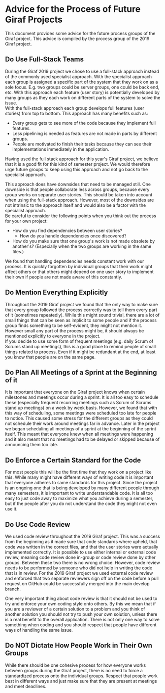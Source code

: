 # Advice for the Process of Future Giraf Projects

This document provides some advice for the future process groups of the Giraf project.
This advice is compiled by the process group of the 2019 Giraf project.

## Do Use Full-Stack Teams

During the Giraf 2019 project we chose to use a full-stack approach instead of the
commonly used specialist approach. With the specialist approach each group is assigned
a specific part of the system that they work on as a sole focus. E.g. two groups
could be server groups, one could be back end, etc. With this approach each feature
(user story) is potentially developed by many groups as they each work on different
parts of the system to solve the issue. <br>
With the full-stack approach each group develops full features (user stories)
from top to bottom. This approach has many benefits such as:

* Every group gets to see more of the code because they implement full features.
* Less pipelining is needed as features are not made in parts by different groups.
* People are motivated to finish their tasks because they can see their implementations
  immediately in the application.

Having used the full stack approach for this year's Giraf project, we believe that
it is a good fit for this kind of semester project. We would therefore urge future
groups to keep using this approach and not go back to the specialist approach.

This approach does have downsides that need to be managed still. One downside is
that people collaborate less across groups, because every group works on separate
user stories. This should be taken into account when using the full-stack approach.
However, most of the downsides are not intrinsic to the approach itself and would
also be a factor with the specialist approach.<br>
Be careful to consider the following points when you think out the process for your
own project:

* How do you find dependencies between user stories? 
    + How do you handle dependencies once discovered?
* How do you make sure that one group's work is not made obsolete by another's?
  (Especially when the two groups are working in the same files.)

We found that handling dependencies needs constant work with our process. It is
quickly forgotten by individual groups that their work might affect others or that
others might depend on one user story to implement their own if people are not made
aware of this constantly.

## Do Mention Everything Explicitly

Throughout the 2019 Giraf project we found that the only way to make sure that
every group followed the process correctly was to tell them every part of it (sometimes
repeatedly). While this might sound trivial, there are a lot of small things that
can be seen as implicit to some people and if the process group finds something
to be self-evident, they might not mention it. However small any part of the process
might be, it should always be mentioned explicitly to everyone in the project.<br>
If you decide to use some form of frequent meetings (e.g. daily Scrum of Scrums
stand up meetings), this is a good place to remind people of small things related
to process. Even if it might be redundant at the end, at least you know that people
are on the same page.

## Do Plan All Meetings of a Sprint at the Beginning of it

It is important that everyone on the Giraf project knows when certain milestones
and meetings occur during a sprint. It is all too easy to schedule these (especially
frequent recurring meetings such as Scrum of Scrums stand up meetings) on a week
by week basis. However, we found that with this way of scheduling, some meetings
were scheduled too late for people to notice. This caused some stress for the different
groups as they could not schedule their work around meetings far in advance. Later
in the project we began scheduling all meetings of a sprint at the beginning of
the sprint itself. This meant that everyone knew when all meetings were happening
and it also meant that no meetings had to be delayed or skipped because of announcing
them too late.

## Do Enforce a Certain Standard for the Code

For most people this will be the first time that they work on a project like this.
While many might have different ways of writing code it is important that everyone
adheres to same standards for this project. Since the project is an ongoing one
that is being developed by many different people through many semesters, it is
important to write understandable code. It is all too easy to just code away to
maximize what you achieve during a semester, but if the people after you do not
understand the code they might not even use it.

## Do Use Code Review

We used code review throughout the 2019 Giraf project. This was a success from the
beginning as it made sure that code standards where upheld, that code was written
in the correct files, and that the user stories were actually implemented correctly.
It is possible to use either internal or external code review, meaning code review
done in-group or code review done by other groups. Between these two there is no
wrong choice. However, code review needs to be performed by someone who did not
help in writing the code that is in review. For the 2019 Giraf project we used external
code review and enforced that two separate reviewers sign off on the code before
a pull request on GitHub could be successfully merged into the main develop branch.

One very important thing about code review is that it should not be used to try
and enforce your own coding style onto others. By this we mean that if you are a
reviewer of a certain solution to a problem and you think of another solution you
should not try to push your own solution, unless there is a real benefit to the
overall application. There is not only one way to solve something when coding and
you should respect that people have different ways of handling the same issue.

## Do NOT Dictate How People Work in Their Own Groups

While there should be one cohesive process for how everyone works between groups
during the Giraf project, there is no need to force a standardized process onto
the individual groups. Respect that people work best in different ways and just
make sure that they are present at meetings and meet deadlines.
